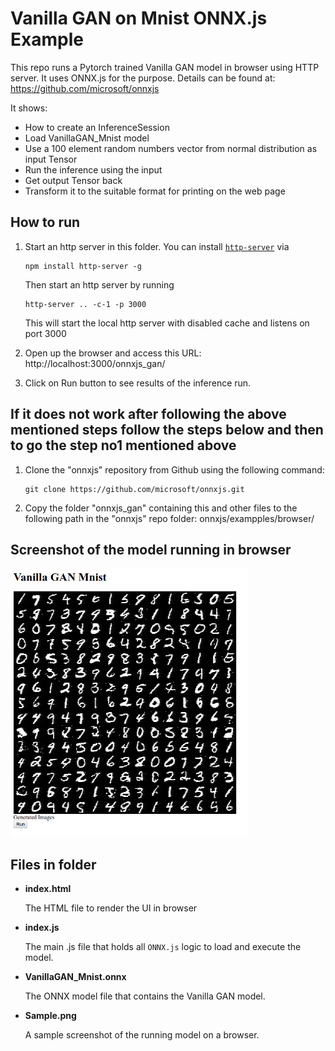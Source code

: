 # Vanilla GAN on Mnist ONNX.js Example
This repo runs a Pytorch trained Vanilla GAN model in browser using HTTP server.
It uses ONNX.js for the purpose.
Details can be found at: https://github.com/microsoft/onnxjs

It shows:
- How to create an InferenceSession
- Load VanillaGAN_Mnist model
- Use a 100 element random numbers vector from normal distribution as input Tensor
- Run the inference using the input
- Get output Tensor back
- Transform it to the suitable format for printing on the web page

## How to run
1. Start an http server in this folder. You can install [`http-server`](https://github.com/indexzero/http-server) via
    ```
    npm install http-server -g
    ```
    Then start an http server by running
    ```
    http-server .. -c-1 -p 3000
    ```

    This will start the local http server with disabled cache and listens on port 3000

2. Open up the browser and access this URL:
http://localhost:3000/onnxjs_gan/

3. Click on Run button to see results of the inference run.

## If it does not work after following the above mentioned steps follow the steps below and then to go the step no1 mentioned above
1. Clone the "onnxjs" repository from Github using the following command:
    ```
    git clone https://github.com/microsoft/onnxjs.git
    ```    

2. Copy the folder "onnxjs_gan" containing this and other files to the following path in the "onnxjs" repo folder:
    onnxjs/exampples/browser/

## Screenshot of the model running in browser
![alt text](https://github.com/gohar-malik/onnxjs-gan/blob/master/Sample.png?raw=true)

## Files in folder
- **index.html**

    The HTML file to render the UI in browser

- **index.js**

    The main .js file that holds all `ONNX.js` logic to load and execute the model.

- **VanillaGAN_Mnist.onnx**

    The ONNX model file that contains the Vanilla GAN model.

- **Sample.png**

    A sample screenshot of the running model on a browser.

